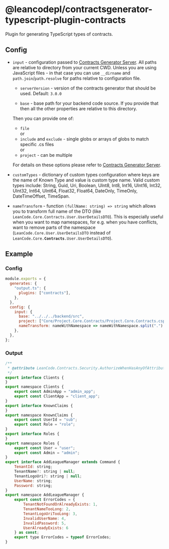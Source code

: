 # @leancodepl/contractsgenerator-typescript-plugin-contracts

Plugin for generating TypeScript types of contracts.

## Config

- `input` - configuration passed to [Contracts Generator Server](https://github.com/leancodepl/contractsgenerator). All
  paths are relative to directory from your current CWD. Unless you are using JavaScript files - in that case you can
  use `__dirname` and `path.join`/`path.resolve` for paths relative to configuration file.

  - `serverVersion` - version of the contracts generator that should be used. Default: `3.0.0`

  - `base` - base path for your backend code source. If you provide that then all the other properties are relative to
    this directory.

  Then you can provide one of:

  - `file`  
    or
  - `include` and `exclude` - single globs or arrays of globs to match specific .cs files  
    or
  - `project` - can be multiple

  For details on these options please refer to
  [Contracts Generator Server](https://github.com/leancodepl/contractsgenerator).

- `customTypes` - dictionary of custom types configuration where keys are the name of Known Type and value is custom
  type name. Valid custom types include: String, Guid, Uri, Boolean, UInt8, Int8, Int16, UInt16, Int32, UInt32, Int64,
  UInt64, Float32, Float64, DateOnly, TimeOnly, DateTimeOffset, TimeSpan.

- `nameTransform` - function `(fullName: string) => string` which allows you to transform full name of the DTO (like
  `LeanCode.Core.Contracts.User.UserDetailsDTO`). This is especially useful when you want to map namespaces, for e.g.
  when you have conflicts, want to remove parts of the namespace (`LeanCode.Core.User.UserDetailsDTO` instead of
  `LeanCode.Core.`**`Contracts`**`.User.UserDetailsDTO`).

## Example

### Config

```js
module.exports = {
  generates: {
    "output.ts": {
      plugins: ["contracts"],
    },
  },
  config: {
    input: {
      base: "../../../backend/src",
      project: ["Core/Project.Core.Contracts/Project.Core.Contracts.csproj"],
      nameTransform: nameWithNamespace => nameWithNamespace.split(".").at(-1),
    },
  },
};
```

### Output

```js
/**
 * @attribute LeanCode.Contracts.Security.AuthorizeWhenHasAnyOfAttribute
 */
export interface Clients {
}
export namespace Clients {
    export const AdminApp = "admin_app";
    export const ClientApp = "client_app";
}
export interface KnownClaims {
}
export namespace KnownClaims {
    export const UserId = "sub";
    export const Role = "role";
}
export interface Roles {
}
export namespace Roles {
    export const User = "user";
    export const Admin = "admin";
}
export interface AddLeagueManager extends Command {
    TenantId: string;
    TenantName?: string | null;
    TenantLogoUri?: string | null;
    UserName: string;
    Password: string;
}
export namespace AddLeagueManager {
    export const ErrorCodes = {
        TenantNotFoundOrAlreadyExists: 1,
        TenantNameTooLong: 2,
        TenantLogoUriTooLong: 3,
        InvalidUserName: 4,
        InvalidPassword: 5,
        UserAlreadyExists: 6
    } as const;
    export type ErrorCodes = typeof ErrorCodes;
}
```
